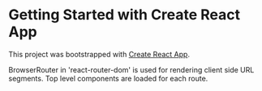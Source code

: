 # Getting Started with Create React App

This project was bootstrapped with [Create React App](https://github.com/facebook/create-react-app).

BrowserRouter in 'react-router-dom' is used for rendering client side URL segments. Top level components are loaded for each route. 